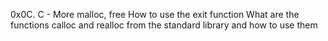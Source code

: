 0x0C. C - More malloc, free
How to use the exit function
What are the functions calloc and realloc from the standard library and how to use them